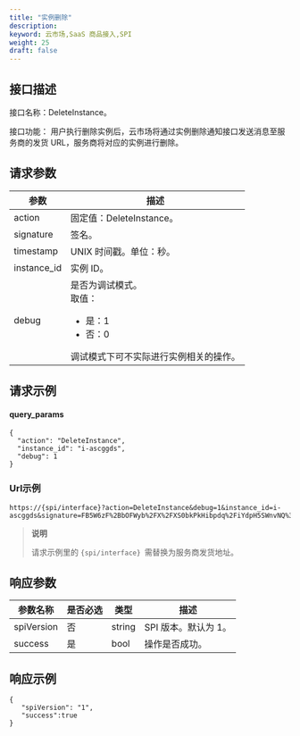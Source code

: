 ```yaml
---
title: "实例删除"
description: 
keyword: 云市场,SaaS 商品接入,SPI
weight: 25
draft: false
---
```


## 接口描述

接口名称：DeleteInstance。

接口功能： 用户执行删除实例后，云市场将通过实例删除通知接口发送消息至服务商的发货 URL，服务商将对应的实例进行删除。

## 请求参数

| 参数        | 描述                                                         |
| ----------- | ------------------------------------------------------------ |
| action      | 固定值：DeleteInstance。                                     |
| signature   | 签名。                                                       |
| timestamp   | UNIX 时间戳。单位：秒。                                      |
| instance_id | 实例 ID。                                                    |
| debug       | 是否为调试模式。<br/>取值：<ul><li>是：1</li><li>否：0</li></ul>调试模式下可不实际进行实例相关的操作。 |



## 请求示例

#### query_params

```
{
  "action": "DeleteInstance",
  "instance_id": "i-ascggds",
  "debug": 1
}
```

### Url示例

```
https://{spi/interface}?action=DeleteInstance&debug=1&instance_id=i-ascggds&signature=FB5W6zF%2BbOFWyb%2FX%2FXS0bkPkHibpdq%2FiYdpH5SWnvNQ%3D&timestamp=1652254417
```

> **说明**
>
> 请求示例里的 `{spi/interface} `需替换为服务商发货地址。

## 响应参数

| 参数名称   | 是否必选 | 类型   | 描述                 |
| ---------- | -------- | ------ | -------------------- |
| spiVersion | 否       | string | SPI 版本。默认为 1。 |
| success    | 是       | bool   | 操作是否成功。       |



## 响应示例

```
{
   "spiVersion": "1",
   "success":true
}
```
